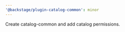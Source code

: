 ```yaml
---
'@backstage/plugin-catalog-common': minor
---
```


Create catalog-common and add catalog permissions.
